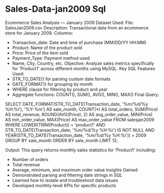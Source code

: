 # Sales-Data-jan2009 Sql
Ecommerce Sales Analysis — January 2009
Dataset Used:
File: SalesJan2009.csv
Description: Transactional data from an ecommerce store for January 2009.
Columns:
- Transaction_date: Date and time of purchase (MM/DD/YY HH:MM)
- Product: Name of the product sold
- Price: Price of the item sold
- Payment_Type: Payment method used
- Name, City, Country, etc.
Objective:
Analyze sales metrics specifically for 'Product1' across different months using MySQL.
Key SQL Features Used:
- STR_TO_DATE() for parsing custom date formats
- DATE_FORMAT() for grouping by month
- WHERE clause for filtering by product and year
- Aggregate functions: COUNT(), SUM(), AVG(), MIN(), MAX()
Final Query:

SELECT 
    DATE_FORMAT(STR_TO_DATE(Transaction_date, '%m/%d/%y %H:%i'), '%Y-%m') AS sale_month,
    COUNT(*) AS total_orders,
    SUM(Price) AS total_revenue,
    ROUND(AVG(Price), 2) AS avg_order_value,
    MIN(Price) AS min_order_value,
    MAX(Price) AS max_order_value
FROM salesjan2009
WHERE 
    LOWER(TRIM(Product)) = 'product1'
    AND STR_TO_DATE(Transaction_date, '%m/%d/%y %H:%i') IS NOT NULL
    AND YEAR(STR_TO_DATE(Transaction_date, '%m/%d/%y %H:%i')) = 2009
GROUP BY sale_month
ORDER BY sale_month
LIMIT 12;

Output:
This query returns monthly sales statistics for 'Product1' including:
- Number of orders
- Total revenue
- Average, minimum, and maximum order value
Insights Gained:
- Demonstrated parsing and filtering date strings in SQL
- Learned how to isolate and troubleshoot data issues
- Developed monthly-level KPIs for specific products
